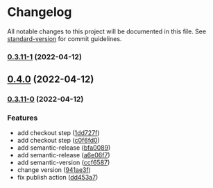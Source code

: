 # Changelog

All notable changes to this project will be documented in this file. See [standard-version](https://github.com/conventional-changelog/standard-version) for commit guidelines.

### [0.3.11-1](https://kbss.felk.cvut.cz/git/s-forms/compare/v0.3.11-0...v0.3.11-1) (2022-04-12)

## [0.4.0](https://kbss.felk.cvut.cz/git/s-forms/compare/v0.3.9...v0.4.0) (2022-04-12)

### [0.3.11-0](https://kbss.felk.cvut.cz/git/s-forms/compare/v0.3.9...v0.3.11-0) (2022-04-12)


### Features

* add checkout step ([1dd727f](https://kbss.felk.cvut.cz/git/s-forms/commit/1dd727f6d1cd441c66c8d2ea2952631fde1a62b6))
* add checkout step ([c0f6fd0](https://kbss.felk.cvut.cz/git/s-forms/commit/c0f6fd00a5700a8dd95bcb27aaa53fd9e4d9c3df))
* add semantic-release ([bfa0089](https://kbss.felk.cvut.cz/git/s-forms/commit/bfa00899118e7262eac4fe8b8d987e7fae3bb303))
* add semantic-release ([a6e06f7](https://kbss.felk.cvut.cz/git/s-forms/commit/a6e06f799bf15a49a7762477cac4d3eb68e31c0f))
* add semantic-version ([ccf6587](https://kbss.felk.cvut.cz/git/s-forms/commit/ccf6587a178f2606c020bd1f15b4eaa3729f2f19))
* change version ([941ae3f](https://kbss.felk.cvut.cz/git/s-forms/commit/941ae3fa78837d0d3b4d2347cf29bccc0fdc57ca))
* fix publish action ([dd453a7](https://kbss.felk.cvut.cz/git/s-forms/commit/dd453a7635abd8fb2a1215a356963ecb6abed266))
